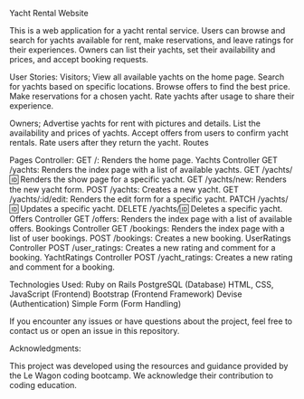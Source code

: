 Yacht Rental Website

This is a web application for a yacht rental service. Users can browse and search for yachts available for rent, make reservations, and leave ratings for their experiences. Owners can list their yachts, set their availability and prices, and accept booking requests.


User Stories:
Visitors;
  View all available yachts on the home page.
  Search for yachts based on specific locations.
  Browse offers to find the best price.
  Make reservations for a chosen yacht.
  Rate yachts after usage to share their experience.

Owners;
  Advertise yachts for rent with pictures and details.
  List the availability and prices of yachts.
  Accept offers from users to confirm yacht rentals.
  Rate users after they return the yacht.
  Routes

Pages Controller:
GET /: Renders the home page.
Yachts Controller
  GET /yachts: Renders the index page with a list of available yachts.
  GET /yachts/:id: Renders the show page for a specific yacht.
  GET /yachts/new: Renders the new yacht form.
  POST /yachts: Creates a new yacht.
  GET /yachts/:id/edit: Renders the edit form for a specific yacht.
  PATCH /yachts/:id: Updates a specific yacht.
  DELETE /yachts/:id: Deletes a specific yacht.
Offers Controller
  GET /offers: Renders the index page with a list of available offers.
  Bookings Controller
  GET /bookings: Renders the index page with a list of user bookings.
  POST /bookings: Creates a new booking.
  UserRatings Controller
  POST /user_ratings: Creates a new rating and comment for a booking.
  YachtRatings Controller
  POST /yacht_ratings: Creates a new rating and comment for a booking.

Technologies Used:
  Ruby on Rails
  PostgreSQL (Database)
  HTML, CSS, JavaScript (Frontend)
  Bootstrap (Frontend Framework)
  Devise (Authentication)
  Simple Form (Form Handling)

If you encounter any issues or have questions about the project, feel free to contact us or open an issue in this repository.

Acknowledgments:

This project was developed using the resources and guidance provided by the Le Wagon coding bootcamp. We acknowledge their contribution to coding education.
